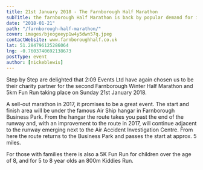 ```yaml
---
title: 21st January 2018 - The Farnborough Half Marathon
subTitle: the farnborough Half Marathon is back by popular demand for it's 2nd year
date: "2018-01-21"
path: "/farnborough-half-marathon/"
cover: images/bjeogeeyp1w4y5dwn57q.jpeg
contactWebsite: www.farnboroughhalf.co.uk
lat: 51.284796125286064
lng: -0.7603740692138673
postType: event
author: [nickeblewis]
---
```


Step by Step are delighted that 2:09 Events Ltd have again chosen us to be their charity partner for the second Farnborough Winter Half Marathon and 5km Fun Run taking place on Sunday 21st January 2018.

A sell-out marathon in 2017, it promises to be a great event. The start and finish area will be under the famous Air Ship hangar in Farnborough Business Park. From the hangar the route takes you past the end of the runway and, with an improvement to the route in 2017, will continue adjacent to the runway emerging next to the Air Accident Investigation Centre. From here the route returns to the Business Park and passes the start at approx. 5 miles.

For those with families there is also a 5K Fun Run for children over the age of 8, and for 5 to 8 year olds an 800m Kiddies Run.
